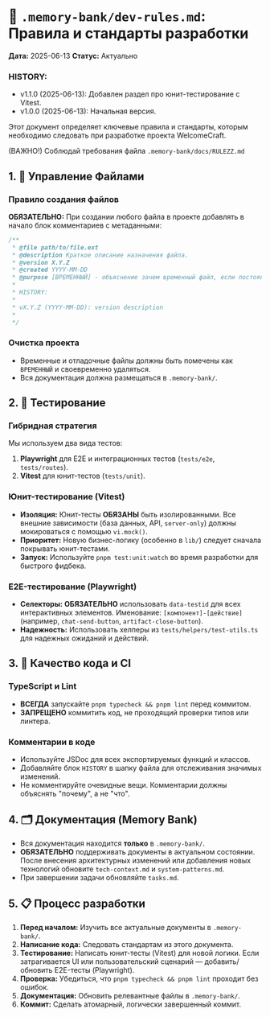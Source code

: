 # 📜 `.memory-bank/dev-rules.md`: Правила и стандарты разработки

**Дата:** 2025-06-13
**Статус:** Актуально

### HISTORY:
*   v1.1.0 (2025-06-13): Добавлен раздел про юнит-тестирование с Vitest.
*   v1.0.0 (2025-06-13): Начальная версия.

Этот документ определяет ключевые правила и стандарты, которым необходимо следовать при разработке проекта WelcomeCraft.

(ВАЖНО!) Соблюдай требования файла `.memory-bank/docs/RULEZZ.md`

## 1. 📁 Управление Файлами

### Правило создания файлов
**ОБЯЗАТЕЛЬНО:** При создании любого файла в проекте добавлять в начало блок комментариев с метаданными:

```typescript
/**
 * @file path/to/file.ext
 * @description Краткое описание назначения файла.
 * @version X.Y.Z
 * @created YYYY-MM-DD
 * @purpose [ВРЕМЕННЫЙ] - объяснение зачем временный файл, если постоянный файл, не добавляем это поле
 * 
 * HISTORY:
 * 
 * vX.Y.Z (YYYY-MM-DD): version description
 *
 */
```

### Очистка проекта
*   Временные и отладочные файлы должны быть помечены как `ВРЕМЕННЫЙ` и своевременно удаляться.
*   Вся документация должна размещаться в `.memory-bank/`.

## 2. 🧪 Тестирование

### Гибридная стратегия
Мы используем два вида тестов:
1.  **Playwright** для E2E и интеграционных тестов (`tests/e2e`, `tests/routes`).
2.  **Vitest** для юнит-тестов (`tests/unit`).

### Юнит-тестирование (Vitest)
*   **Изоляция:** Юнит-тесты **ОБЯЗАНЫ** быть изолированными. Все внешние зависимости (база данных, API, `server-only`) должны мокироваться с помощью `vi.mock()`.
*   **Приоритет:** Новую бизнес-логику (особенно в `lib/`) следует сначала покрывать юнит-тестами.
*   **Запуск:** Используйте `pnpm test:unit:watch` во время разработки для быстрого фидбека.

### E2E-тестирование (Playwright)
*   **Селекторы:** **ОБЯЗАТЕЛЬНО** использовать `data-testid` для всех интерактивных элементов. Именование: `[компонент]-[действие]` (например, `chat-send-button`, `artifact-close-button`).
*   **Надежность:** Использовать хелперы из `tests/helpers/test-utils.ts` для надежных ожиданий и действий.

## 3. 🤖 Качество кода и CI

### TypeScript и Lint
*   **ВСЕГДА** запускайте `pnpm typecheck && pnpm lint` перед коммитом.
*   **ЗАПРЕЩЕНО** коммитить код, не проходящий проверки типов или линтера.

### Комментарии в коде
*   Используйте JSDoc для всех экспортируемых функций и классов.
*   Добавляйте блок `HISTORY` в шапку файла для отслеживания значимых изменений.
*   Не комментируйте очевидные вещи. Комментарии должны объяснять "почему", а не "что".

## 4. 🗂️ Документация (Memory Bank)

*   Вся документация находится **только** в `.memory-bank/`.
*   **ОБЯЗАТЕЛЬНО** поддерживать документы в актуальном состоянии. После внесения архитектурных изменений или добавления новых технологий обновите `tech-context.md` и `system-patterns.md`.
*   При завершении задачи обновляйте `tasks.md`.

## 5. 📋 Процесс разработки

1.  **Перед началом:** Изучить все актуальные документы в `.memory-bank/`.
2.  **Написание кода:** Следовать стандартам из этого документа.
3.  **Тестирование:** Написать юнит-тесты (Vitest) для новой логики. Если затрагивается UI или пользовательский сценарий — добавить/обновить E2E-тесты (Playwright).
4.  **Проверка:** Убедиться, что `pnpm typecheck && pnpm lint` проходит без ошибок.
5.  **Документация:** Обновить релевантные файлы в `.memory-bank/`.
6.  **Коммит:** Сделать атомарный, логически завершенный коммит.
